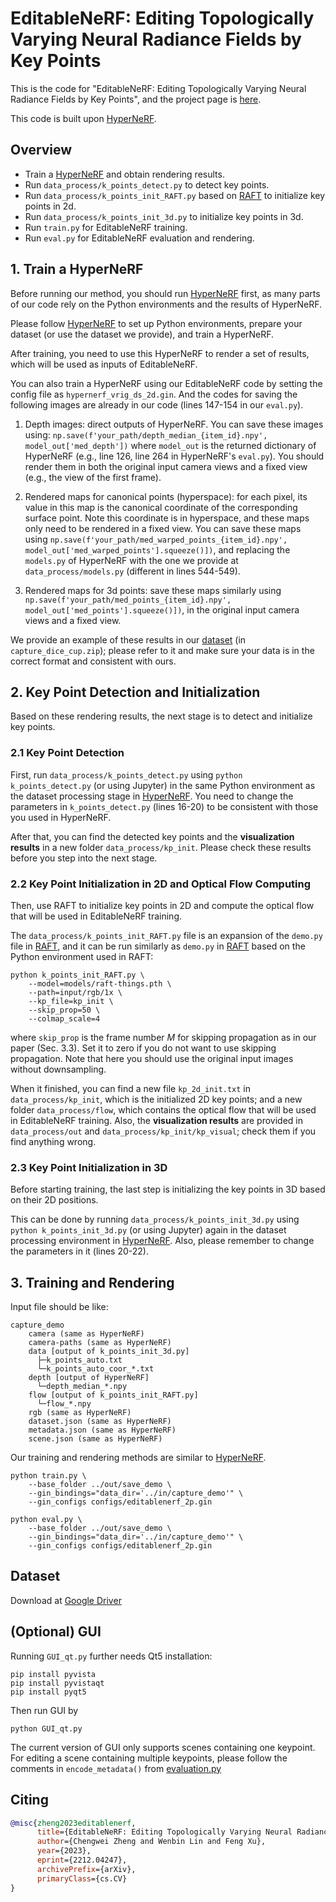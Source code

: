 # EditableNeRF: Editing Topologically Varying Neural Radiance Fields by Key Points

This is the code for "EditableNeRF: Editing Topologically Varying Neural Radiance Fields by Key Points", and the project page is [here](https://chengwei-zheng.github.io/EditableNeRF/).

This code is built upon [HyperNeRF](https://github.com/google/hyperNeRF).


## Overview

- Train a [HyperNeRF](https://github.com/google/hyperNeRF) and obtain rendering results.
- Run `data_process/k_points_detect.py` to detect key points.
- Run `data_process/k_points_init_RAFT.py` based on [RAFT](https://github.com/princeton-vl/RAFT) to initialize key points in 2d.
- Run `data_process/k_points_init_3d.py` to initialize key points in 3d.
- Run `train.py` for EditableNeRF training.
- Run `eval.py` for EditableNeRF evaluation and rendering.


## 1. Train a HyperNeRF

Before running our method, you should run [HyperNeRF](https://github.com/google/hyperNeRF) first, as many parts of our code rely on the Python environments and the results of HyperNeRF. 

Please follow [HyperNeRF](https://github.com/google/hyperNeRF) to set up Python environments, prepare your dataset (or use the dataset we provide), and train a HyperNeRF.

After training, you need to use this HyperNeRF to render a set of results, which will be used as inputs of EditableNeRF. 

You can also train a HyperNeRF using our EditableNeRF code by setting the config file as `hypernerf_vrig_ds_2d.gin`. And the codes for saving the following images are already in our code (lines 147-154 in our `eval.py`).

1. Depth images: direct outputs of HyperNeRF. You can save these images using: `np.save(f'your_path/depth_median_{item_id}.npy', model_out['med_depth'])` where `model_out` is the returned dictionary of HyperNeRF (e.g., line 126, line 264 in HyperNeRF's `eval.py`). You should render them in both the original input camera views and a fixed view (e.g., the view of the first frame).
    
2. Rendered maps for canonical points (hyperspace): for each pixel, its value in this map is the canonical coordinate of the corresponding surface point. Note this coordinate is in hyperspace, and these maps only need to be rendered in a fixed view. You can save these maps using `np.save(f'your_path/med_warped_points_{item_id}.npy', model_out['med_warped_points'].squeeze()])`, and replacing the `models.py` of HyperNeRF with the one we provide at `data_process/models.py` (different in lines 544-549).

3. Rendered maps for 3d points: save these maps similarly using `np.save(f'your_path/med_points_{item_id}.npy', model_out['med_points'].squeeze()])`, in the original input camera views and a fixed view.


We provide an example of these results in our [dataset](#dataset) (in `capture_dice_cup.zip`); please refer to it and make sure your data is in the correct format and consistent with ours.


## 2. Key Point Detection and Initialization

Based on these rendering results, the next stage is to detect and initialize key points.

### 2.1 Key Point Detection

First, run `data_process/k_points_detect.py` using `python k_points_detect.py` (or using Jupyter) in the same Python environment as the dataset processing stage in [HyperNeRF](https://github.com/google/hyperNeRF). You need to change the parameters in `k_points_detect.py` (lines 16-20) to be consistent with those you used in HyperNeRF. 

After that, you can find the detected key points and the **visualization results** in a new folder `data_process/kp_init`. Please check these results before you step into the next stage.

### 2.2 Key Point Initialization in 2D and Optical Flow Computing

Then, use RAFT to initialize key points in 2D and compute the optical flow that will be used in EditableNeRF training.

The `data_process/k_points_init_RAFT.py` file is an expansion of the `demo.py` file in [RAFT](https://github.com/princeton-vl/RAFT), and it can be run similarly as `demo.py` in [RAFT](https://github.com/princeton-vl/RAFT) based on the Python environment used in RAFT:

    python k_points_init_RAFT.py \
        --model=models/raft-things.pth \
        --path=input/rgb/1x \
        --kp_file=kp_init \
        --skip_prop=50 \
        --colmap_scale=4

where `skip_prop` is the frame number $M$ for skipping propagation as in our paper (Sec. 3.3). Set it to zero if you do not want to use skipping propagation. Note that here you should use the original input images without downsampling.

When it finished, you can find a new file `kp_2d_init.txt` in `data_process/kp_init`, which is the initialized 2D key points; and a new folder `data_process/flow`, which contains the optical flow that will be used in EditableNeRF training. Also, the **visualization results** are provided in `data_process/out` and `data_process/kp_init/kp_visual`; check them if you find anything wrong.


### 2.3 Key Point Initialization in 3D

Before starting training, the last step is initializing the key points in 3D based on their 2D positions.

This can be done by running `data_process/k_points_init_3d.py` using `python k_points_init_3d.py` (or using Jupyter) again in the dataset processing environment in [HyperNeRF](https://github.com/google/hyperNeRF). Also, please remember to change the parameters in it (lines 20-22).



## 3. Training and Rendering

Input file should be like:

    capture_demo
        camera (same as HyperNeRF)
        camera-paths (same as HyperNeRF)
        data [output of k_points_init_3d.py]
          ├─k_points_auto.txt
          └─k_points_auto_coor_*.txt 
        depth [output of HyperNeRF]
          └─depth_median_*.npy
        flow [output of k_points_init_RAFT.py]
          └─flow_*.npy
        rgb (same as HyperNeRF)
        dataset.json (same as HyperNeRF)
        metadata.json (same as HyperNeRF)
        scene.json (same as HyperNeRF)

Our training and rendering methods are similar to [HyperNeRF](https://github.com/google/hyperNeRF).


    python train.py \
        --base_folder ../out/save_demo \
        --gin_bindings="data_dir='../in/capture_demo'" \
        --gin_configs configs/editablenerf_2p.gin

    python eval.py \
        --base_folder ../out/save_demo \
        --gin_bindings="data_dir='../in/capture_demo'" \
        --gin_configs configs/editablenerf_2p.gin
		

## <span id="dateset">Dataset<span>

Download at [Google Driver](https://drive.google.com/drive/folders/1ZDE_-vHyeHTZka7rp-IKlTxXMvxXaUwy?usp=sharing)


## (Optional) GUI
Running `GUI_qt.py` further needs Qt5 installation:

    pip install pyvista
    pip install pyvistaqt
    pip install pyqt5   

Then run GUI by 

    python GUI_qt.py
	
The current version of GUI only supports scenes containing one keypoint. For editing a scene containing multiple keypoints, please follow the comments in `encode_metadata()` from [evaluation.py](https://github.com/chengwei-zheng/EditableNeRF_cvpr23/blob/main/editablenerf/evaluation.py)


## Citing
```BibTeX
@misc{zheng2023editablenerf,
      title={EditableNeRF: Editing Topologically Varying Neural Radiance Fields by Key Points}, 
      author={Chengwei Zheng and Wenbin Lin and Feng Xu},
      year={2023},
      eprint={2212.04247},
      archivePrefix={arXiv},
      primaryClass={cs.CV}
}
```

